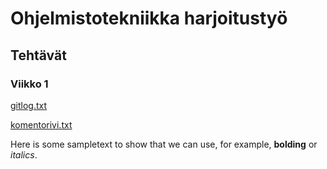 # Ohjelmistotekniikka harjoitustyö

## Tehtävät

### Viikko 1

[gitlog.txt](https://github.com/veetihytonen/WordleClonePython/blob/main/laskarit/viikko1/gitlog.txt)

[komentorivi.txt](https://github.com/veetihytonen/WordleClonePython/blob/main/laskarit/viikko1/komentorivi.txt)



Here is some sampletext to show that we can use, for example, **bolding** or *italics*.

